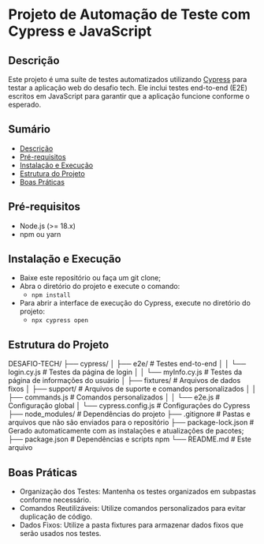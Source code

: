 # Projeto de Automação de Teste com Cypress e JavaScript

## Descrição
Este projeto é uma suíte de testes automatizados utilizando [Cypress](https://www.cypress.io/) para testar a aplicação web do desafio tech. Ele inclui testes end-to-end (E2E) escritos em JavaScript para garantir que a aplicação funcione conforme o esperado.

## Sumário
- [Descrição](#descrição)
- [Pré-requisitos](#pré-requisitos)
- [Instalação e Execução](#instalação-e-execução)
- [Estrutura do Projeto](#estrutura-do-projeto)
- [Boas Práticas](#boas-práticas)

## Pré-requisitos
- Node.js (>= 18.x)
- npm ou yarn


## Instalação e Execução
- Baixe este repositório ou faça um git clone;
- Abra o diretório do projeto e execute o comando:
    - `npm install`
- Para abrir a interface de execução do Cypress, execute no diretório do projeto:
    - `npx cypress open`

## Estrutura do Projeto
DESAFIO-TECH/
├── cypress/
│   ├── e2e/                # Testes end-to-end
│   │   └── login.cy.js     # Testes da página de login
│   │   └── myInfo.cy.js    # Testes da página de informações do usuário
│   ├── fixtures/           # Arquivos de dados fixos
│   ├── support/            # Arquivos de suporte e comandos personalizados
│   │   ├── commands.js     # Comandos personalizados
│   │   └── e2e.js          # Configuração global
│   └── cypress.config.js   # Configurações do Cypress
├── node_modules/           # Dependências do projeto
├── .gitignore              # Pastas e arquivos que não são enviados para o repositório
├── package-lock.json       # Gerado automaticamente com as instalações e atualizações de pacotes;
├── package.json            # Dependências e scripts npm
└── README.md               # Este arquivo

## Boas Práticas
- Organização dos Testes: Mantenha os testes organizados em subpastas conforme necessário.
- Comandos Reutilizáveis: Utilize comandos personalizados para evitar duplicação de código.
- Dados Fixos: Utilize a pasta fixtures para armazenar dados fixos que serão usados nos testes.
